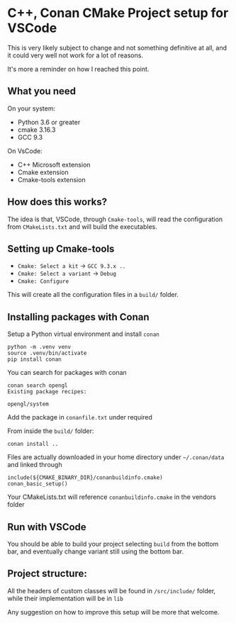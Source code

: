 # C++, Conan CMake Project setup for VSCode

This is very likely subject to change and not something definitive at all, and it could very well not work for a lot of reasons. 

It's more a reminder on how I reached this point.

## What you need

On your system:
- Python 3.6 or greater
- cmake 3.16.3
- GCC 9.3

On VsCode:
- C++ Microsoft extension
- Cmake extension
- Cmake-tools extension

## How does this works?

The idea is that, VSCode, through `Cmake-tools`, will read the configuration from `CMakeLists.txt` and will build the executables.

## Setting up Cmake-tools

- `Cmake: Select a kit` -> `GCC 9.3.x ..`
- `Cmake: Select a variant` -> `Debug`
- `Cmake: Configure`

This will create all the configuration files in a `build/` folder.

## Installing packages with Conan

Setup a Python virtual environment and install `conan`

```
python -m .venv venv
source .venv/bin/activate
pip install conan
```
You can search for packages with conan
```
conan search opengl
Existing package recipes:

opengl/system
```

Add the package in `conanfile.txt` under required

From inside the `build/` folder:

```
conan install ..
```

Files are actually downloaded in your home directory under `~/.conan/data`
and linked through 

```
include(${CMAKE_BINARY_DIR}/conanbuildinfo.cmake)
conan_basic_setup()
```

Your CMakeLists.txt will reference `conanbuildinfo.cmake` in the vendors folder

## Run with VSCode

You should be able to build your project selecting `build` from the bottom bar, and eventually change variant still using the bottom bar.

## Project structure:

All the headers of custom classes will be found in `/src/include/` folder, while their implementation will be in `lib`

Any suggestion on how to improve this setup will be more that welcome.

